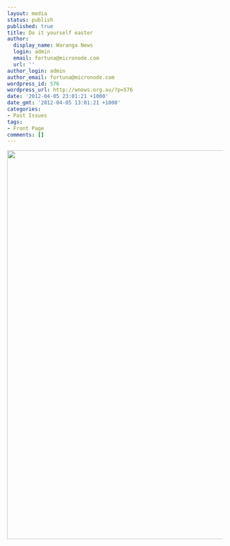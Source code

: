 ```yaml
---
layout: media
status: publish
published: true
title: Do it yourself easter
author:
  display_name: Waranga News
  login: admin
  email: fortuna@micronode.com
  url: ''
author_login: admin
author_email: fortuna@micronode.com
wordpress_id: 576
wordpress_url: http://wnews.org.au/?p=576
date: '2012-04-05 23:01:21 +1000'
date_gmt: '2012-04-05 13:01:21 +1000'
categories:
- Past Issues
tags:
- Front Page
comments: []
---
```


<a href="http://wnews.org.au/wp-content/uploads/2012/04/frontpage-20120405.pdf"><img class="alignnone size-full wp-image-574" title="Front Page - 5 April, 2012" src="http://wnews.org.au/wp-content/uploads/2012/04/frontpage-20120405.png" alt="" width="624" height="907" /></a>
